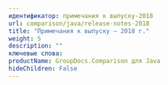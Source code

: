 ```yaml
---
идентификатор: примечания к выпуску-2018
url: comparison/java/release-notes-2018
title: "Примечания к выпуску — 2018 г."
weight: 5
description: ""
ключевые слова:
productName: GroupDocs.Comparison для Java
hideChildren: False
---
```



